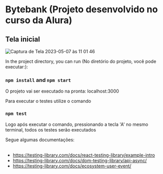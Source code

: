 # Bytebank (Projeto desenvolvido no curso da Alura)

## Tela inicial

![Captura de Tela 2023-05-07 às 11 01 46](https://user-images.githubusercontent.com/89309834/236682150-5b4c81b0-590d-4d08-8487-40e5e754e248.png)

In the project directory, you can run (No diretório do projeto, você pode executar:):

### `npm install` and `npm start`

O projeto vai ser executado na pronta: localhost:3000

Para executar o testes utilize o comando

### `npm test`

Logo após executar o comando, pressionando a tecla 'A' no mesmo terminal, todos os testes serão executados

Segue algumas documentações: <br/><br/>
* https://testing-library.com/docs/react-testing-library/example-intro<br/>
* https://testing-library.com/docs/dom-testing-library/api-async/<br/>
* https://testing-library.com/docs/ecosystem-user-event/<br/>


